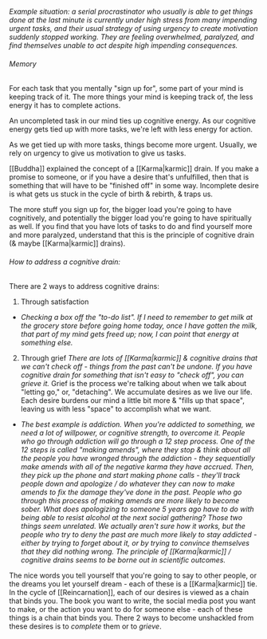 *Example situation: a serial procrastinator who usually is able to get things done at the last minute is currently under high stress from many impending urgent tasks, and their usual strategy of using urgency to create motivation suddenly stopped working. They are feeling overwhelmed, paralyzed, and find themselves unable to act despite high impending consequences.*

###### Memory
For each task that you mentally "sign up for", some part of your mind is keeping track of it. The more things your mind is keeping track of, the less energy it has to complete actions.

An uncompleted task in our mind ties up cognitive energy. As our cognitive energy gets tied up with more tasks, we're left with less energy for action.

As we get tied up with more tasks, things become more urgent. Usually, we rely on urgency to give us motivation to give us tasks.

[[Buddha]] explained the concept of a [[Karma|karmic]] drain. If you make a promise to someone, or if you have a desire that's unfulfilled, then that is something that will have to be "finished off" in some way. Incomplete desire is what gets us stuck in the cycle of birth & rebirth, & traps us.

The more stuff you sign up for, the bigger load you're going to have cognitively, and potentially the bigger load you're going to have spiritually as well. If you find that you have lots of tasks to do and find yourself more and more paralyzed, understand that this is the principle of cognitive drain (& maybe [[Karma|karmic]] drains).

###### How to address a cognitive drain:
There are 2 ways to address cognitive drains:
1) Through satisfaction
- *Checking a box off the "to-do list". If I need to remember to get milk at the grocery store before going home today, once I have gotten the milk, that part of my mind gets freed up; now, I can point that energy at something else.*
2) Through grief
*There are lots of [[Karma|karmic]] & cognitive drains that we can't check off - things from the past can't be undone. If you have cognitive drain for something that isn't easy to "check off", you can grieve it.* Grief is the process we're talking about when we talk about "letting go," or, "detaching". We accumulate desires as we live our life. Each desire burdens our mind a little bit more & "fills up that space", leaving us with less "space" to accomplish what we want.
- *The best example is addiction. When you're addicted to something, we need a lot of willpower, or cognitive strength, to overcome it. People who go through addiction will go through a 12 step process. One of the 12 steps is called "making amends", where they stop & think about all the people you have wronged through the addiction - they sequentially make amends with all of the negative karma they have accrued. Then, they pick up the phone and start making phone calls - they'll track people down and apologize / do whatever they can now to make amends to fix the damage they've done in the past. People who go through this process of making amends are more likely to become sober. What does apologizing to someone 5 years ago have to do with being able to resist alcohol at the next social gathering? Those two things seem unrelated. We actually aren't sure how it works, but the people who try to deny the past are much more likely to stay addicted - either by trying to forget about it, or by trying to convince themselves that they did nothing wrong. The principle of [[Karma|karmic]] / cognitive drains seems to be borne out in scientific outcomes.*

The nice words you tell yourself that you're going to say to other people, or the dreams you let yourself dream - each of these is a [[Karma|karmic]] tie. In the cycle of [[Reincarnation]], each of our desires is viewed as a chain that binds you. The book you want to write, the social media post you want to make, or the action you want to do for someone else - each of these things is a chain that binds you. There 2 ways to become unshackled from these desires is to *complete* them or to *grieve*.